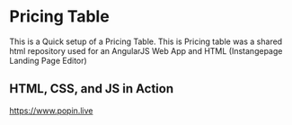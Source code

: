 # Pricing Table

This is a Quick setup of a Pricing Table.
This is Pricing table was a shared html repository used for an AngularJS Web App and HTML (Instangepage Landing Page Editor)

## HTML, CSS, and JS in Action

https://www.popin.live